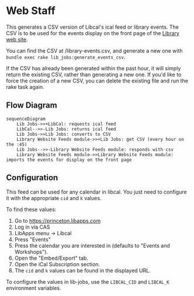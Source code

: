 # Web Staff

This generates a CSV version of Libcal's ical feed or library events.
The CSV is to be used for the events display on the front page of the
[Library web site](https://library.princeton.edu).

You can find the CSV at /library-events.csv, and generate a new one with
`bundle exec rake lib_jobs:generate_events_csv`.

If the CSV has already been generated within the past hour, it will simply
return the existing CSV, rather than generating a new one.  If you'd like
to force the creation of a new CSV, you can delete the existing file
and run the rake task again.

## Flow Diagram

```mermaid
sequenceDiagram
    Lib Jobs->>+LibCal: requests ical feed
    LibCal-->>-Lib Jobs: returns ical feed
    Lib Jobs->>Lib Jobs: converts to CSV
    Library Website Feeds module->>+Lib Jobs: get CSV (every hour on the :45)
    Lib Jobs-->>-Library Website Feeds module: responds with csv
    Library Website Feeds module->>Library Website Feeds module: imports the events for display on the front page
```
## Configuration

This feed can be used for any calendar in libcal. You
just need to configure it with the appropriate `cid`
and `k` values.

To find these values:

1. Go to https://princeton.libapps.com
1. Log in via CAS
1. LibApps menu -> Libcal
1. Press "Events"
1. Press the calendar you are interested in (defaults
to "Events and Workshops").
1. Open the "Embed/Export" tab.
1. Open the iCal Subscription section.
1. The `cid` and `k` values can be found in the
displayed URL.

To configure the values in lib-jobs, use the
`LIBCAL_CID` and `LIBCAL_K` environment variables.